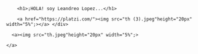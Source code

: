 
        <h1>¡HOLA! soy Leandreo Lopez...</h1>
   
        <a href="https://platzi.com/"><img src="th (3).jpeg"height="20px" width="5%";></a> </div>
    
      <a><img src="th.jpeg"height="20px" width="5%";>
        
    </a>
<!-- 
**leandrolope/leandrolope** is a ✨ _special_ ✨ repository because its `README.md` (this file) appears on your GitHub profile.!

Here are some ideas to get you started:

- 🔭 I’m currently working on ...
- 🌱 I’m currently learning ...
- 👯 I’m looking to collaborate on ...
- 🤔 I’m looking for help with ...
- 💬 Ask me about ...
- 📫 How to reach me: ...
- 😄 Pronouns: ...
- ⚡ Fun fact: ...
-->
